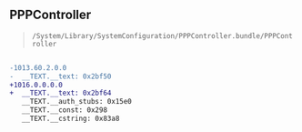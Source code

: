 ## PPPController

> `/System/Library/SystemConfiguration/PPPController.bundle/PPPController`

```diff

-1013.60.2.0.0
-  __TEXT.__text: 0x2bf50
+1016.0.0.0.0
+  __TEXT.__text: 0x2bf64
   __TEXT.__auth_stubs: 0x15e0
   __TEXT.__const: 0x298
   __TEXT.__cstring: 0x83a8

```
